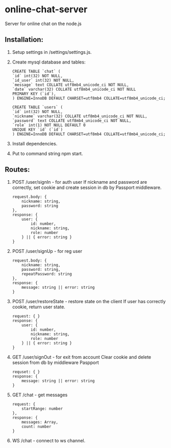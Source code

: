 # online-chat-server
Server for online chat on the node.js

## Installation:

1. Setup settings in /settings/settings.js.
2. Create mysql database and tables:
    ```
    CREATE TABLE `chat` (
    `id` int(32) NOT NULL,
    `id_user` int(32) NOT NULL,
    `message` text COLLATE utf8mb4_unicode_ci NOT NULL,
    `date` varchar(32) COLLATE utf8mb4_unicode_ci NOT NULL
    PRIMARY KEY (`id`),
    ) ENGINE=InnoDB DEFAULT CHARSET=utf8mb4 COLLATE=utf8mb4_unicode_ci;
    ```
    ```
    CREATE TABLE `users` (
    `id` int(32) NOT NULL,
    `nickname` varchar(32) COLLATE utf8mb4_unicode_ci NOT NULL,
    `password` text COLLATE utf8mb4_unicode_ci NOT NULL,
    `role` int(1) NOT NULL DEFAULT 0
    UNIQUE KEY `id` (`id`)
    ) ENGINE=InnoDB DEFAULT CHARSET=utf8mb4 COLLATE=utf8mb4_unicode_ci;
    ```

3. Install dependencies.
4. Put to command string npm start.

## Routes:

1. POST /user/signIn - for auth user
    If nickname and password are correctly,
    set cookie and create session in db by Passport middleware.
    ```
    request.body: {
        nickname: string,
        password: string
    },
    response: {
        user: {
            id: number,
            nickname: string,
            role: number
        } || { error: string }
    }
    ```

2. POST /user/signUp - for reg user
    ```
    request.body: {
        nickname: string,
        password: string,
        repeatPassword: string
    },
    response: {
        message: string || error: string
    }
    ```
3. POST /user/restoreState - restore state on the client
    If user has correctly cookie, return user state.
    ```
    request: { }
    response: {
        user: {
            id: number,
            nickname: string,
            role: number
        } || { error: string }
    }
    ```
4. GET /user/signOut - for exit from account
    Clear cookie and delete session from db by middleware Paspport
    ```
    requset: { }
    response: {
        message: string || error: string
    }
    ```
5. GET /chat - get messages
    ```
    request: {
        startRange: number
    },
    response: {
        messages: Array,
        count: number
    }
    ```
6. WS /chat - connect to ws channel.
